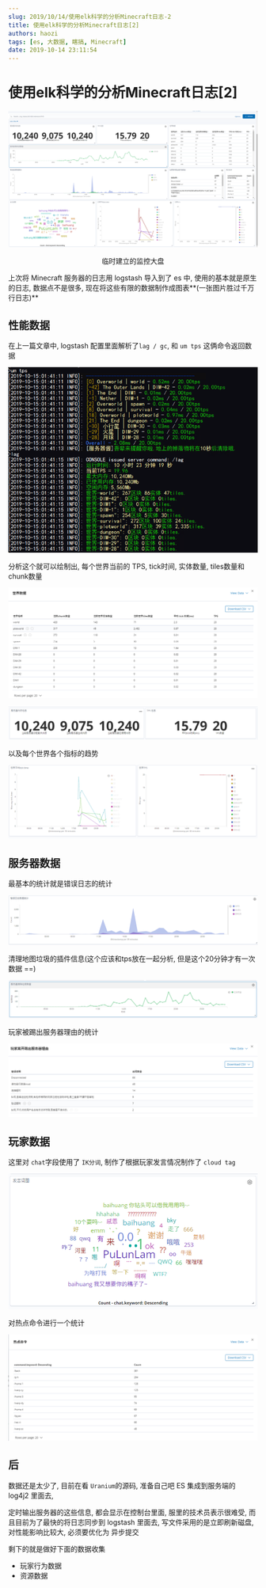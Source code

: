```yaml
---
slug: 2019/10/14/使用elk科学的分析Minecraft日志-2
title: 使用elk科学的分析Minecraft日志[2]
authors: haozi
tags: [es, 大数据, 瞎搞, Minecraft]
date: 2019-10-14 23:11:54
---
```


# 使用elk科学的分析Minecraft日志[2]

![dashboard](./使用elk科学的分析Minecraft日志-2/dashboard.png)

<center>临时建立的<span class="tag-code">监控大盘</span></center>

上次将 Minecraft 服务器的日志用 logstash 导入到了 es 中,  使用的基本就是原生的日志, 数据点不是很多, 现在将这些有限的数据制作成图表**(一张图片胜过千万行日志)**

<!--truncate-->

## 性能数据

在上一篇文章中, logstash 配置里面解析了`lag / gc`, 和 `um tps` 这俩命令返回数据

![服务器控制台](./使用elk科学的分析Minecraft日志-2/cmd_res.png)

分析这个就可以绘制出, 每个世界当前的 TPS, tick时间, 实体数量, tiles数量和chunk数量

![世界统计%}](./使用elk科学的分析Minecraft日志-2/1.png)

![服务器信息%}](./使用elk科学的分析Minecraft日志-2/server_info.png)

以及每个世界各个指标的趋势

![dashboard](./使用elk科学的分析Minecraft日志-2/2.png)



## 服务器数据

最基本的统计就是错误日志的统计

![日志类型错误统计](./使用elk科学的分析Minecraft日志-2/log_level.png)

清理地图垃圾的插件信息(这个应该和tps放在一起分析, 但是这个20分钟才有一次数据 ==)

![扫地大妈扫地数据%}](./使用elk科学的分析Minecraft日志-2/3.png)

玩家被踢出服务器理由的统计

![玩家被提出服务器理由%}](./使用elk科学的分析Minecraft日志-2/5.png)

## 玩家数据

这里对 `chat`字段使用了 `IK分词`, 制作了根据玩家发言情况制作了 `cloud tag`

![玩家聊天](./使用elk科学的分析Minecraft日志-2/6.png)

对热点命令进行一个统计

![热点命令统计](./使用elk科学的分析Minecraft日志-2/4.png)





## 后

数据还是太少了, 目前在看 `Uranium`的源码, 准备自己吧 ES 集成到服务端的 log4j2 里面去, 

定时输出服务器的这些信息, 都会显示在控制台里面, 服里的技术员表示很难受, 而且目前为了最快的将日志同步到 logstash 里面去, 写文件采用的是立即刷新磁盘, 对性能影响比较大, 必须要优化为 异步提交

剩下的就是做好下面的数据收集

* 玩家行为数据
* 资源数据
